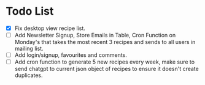 # Todo List

- [x] Fix desktop view recipe list.
- [ ] Add Newsletter Signup, Store Emails in Table, Cron Function on Monday's that takes the most recent 3 recipes and sends to all users in mailing list.
- [ ] Add login/signup, favourites and comments.
- [ ] Add cron function to generate 5 new recipes every week, make sure to send chatgpt to current json object of recipes to ensure it doesn't create duplicates.
